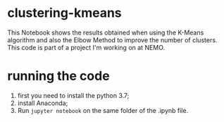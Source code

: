 # clustering-kmeans
This Notebook shows the results obtained when using the K-Means algorithm and also the Elbow Method to improve the number of clusters.
This code is part of a project I'm working on at NEMO.

# running the code
1. first you need to install the python 3.7;
2. install Anaconda; 
3. Run `jupyter notebook` on the same folder of the .ipynb file.
